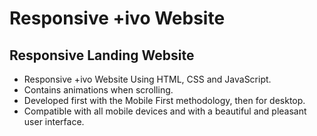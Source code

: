 # Responsive +ivo Website
## Responsive Landing Website

- Responsive +ivo Website Using HTML, CSS and JavaScript.
- Contains animations when scrolling.
- Developed first with the Mobile First methodology, then for desktop.
- Compatible with all mobile devices and with a beautiful and pleasant user interface.
